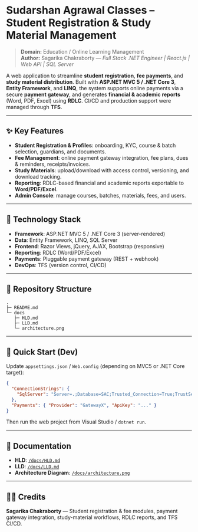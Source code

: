 # Sudarshan Agrawal Classes – Student Registration & Study Material Management

> **Domain:** Education / Online Learning Management  
> **Author:** Sagarika Chakraborty — *Full Stack .NET Engineer | React.js | Web API | SQL Server*

A web application to streamline **student registration**, **fee payments**, and **study material distribution**. Built with **ASP.NET MVC 5 / .NET Core 3**, **Entity Framework**, and **LINQ**, the system supports online payments via a secure **payment gateway**, and generates **financial & academic reports** (Word, PDF, Excel) using **RDLC**. CI/CD and production support were managed through **TFS**.

---

## ✨ Key Features
- **Student Registration & Profiles**: onboarding, KYC, course & batch selection, guardians, and documents.
- **Fee Management**: online payment gateway integration, fee plans, dues & reminders, receipts/invoices.
- **Study Materials**: upload/download with access control, versioning, and download tracking.
- **Reporting**: RDLC-based financial and academic reports exportable to **Word/PDF/Excel**.
- **Admin Console**: manage courses, batches, materials, fees, and users.

---

## 🧱 Technology Stack
- **Framework**: ASP.NET MVC 5 / .NET Core 3 (server-rendered)
- **Data**: Entity Framework, LINQ, SQL Server
- **Frontend**: Razor Views, jQuery, AJAX, Bootstrap (responsive)
- **Reporting**: RDLC (Word/PDF/Excel)
- **Payments**: Pluggable payment gateway (REST + webhook)
- **DevOps**: TFS (version control, CI/CD)

---

## 📁 Repository Structure
```
.
├─ README.md
└─ docs
   ├─ HLD.md
   ├─ LLD.md
   └─ architecture.png
```

---

## 🚀 Quick Start (Dev)
Update `appsettings.json` / `Web.config` (depending on MVC5 or .NET Core target):
```json
{
  "ConnectionStrings": {
    "SqlServer": "Server=.;Database=SAC;Trusted_Connection=True;TrustServerCertificate=True"
  },
  "Payments": { "Provider": "GatewayX", "ApiKey": "..." }
}
```
Then run the web project from Visual Studio / `dotnet run`.

---

## 🧭 Documentation
- **HLD**: [`/docs/HLD.md`](docs/HLD.md)
- **LLD**: [`/docs/LLD.md`](docs/LLD.md)
- **Architecture Diagram**: [`/docs/architecture.png`](docs/architecture.png)

---

## 👩‍💻 Credits
**Sagarika Chakraborty** — Student registration & fee modules, payment gateway integration, study-material workflows, RDLC reports, and TFS CI/CD.
